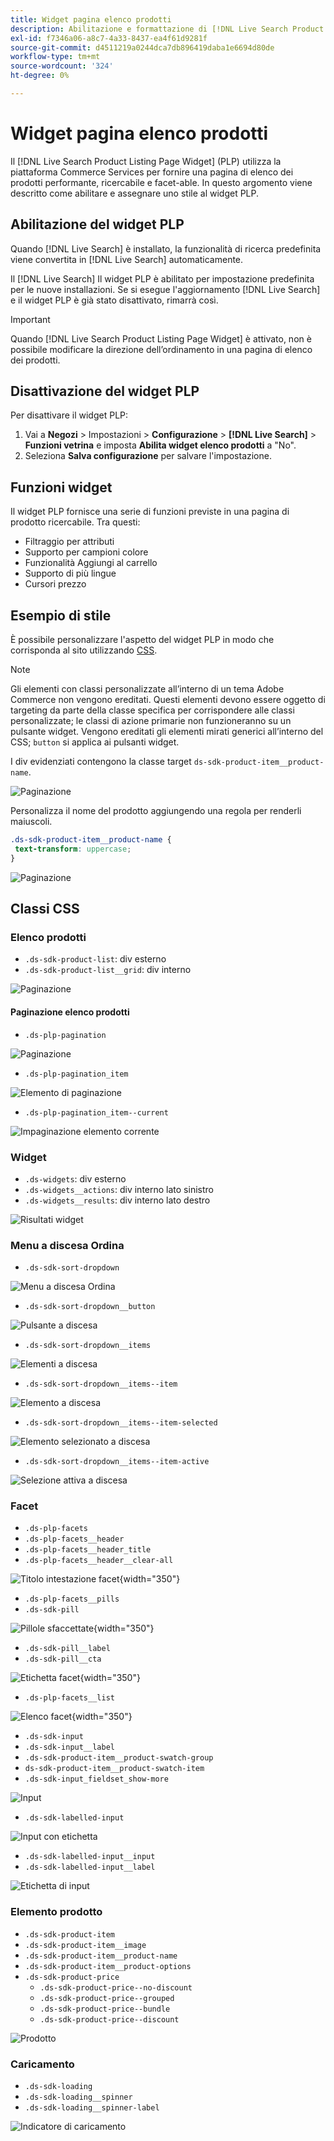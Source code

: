 ```yaml
---
title: Widget pagina elenco prodotti
description: Abilitazione e formattazione di [!DNL Live Search Product Listing Page Widget]
exl-id: f7346a06-a8c7-4a33-8437-ea4f61d9281f
source-git-commit: d4511219a0244dca7db896419daba1e6694d80de
workflow-type: tm+mt
source-wordcount: '324'
ht-degree: 0%

---
```


# Widget pagina elenco prodotti

Il [!DNL Live Search Product Listing Page Widget] (PLP) utilizza la piattaforma Commerce Services per fornire una pagina di elenco dei prodotti performante, ricercabile e facet-able. In questo argomento viene descritto come abilitare e assegnare uno stile al widget PLP.

## Abilitazione del widget PLP

Quando [!DNL Live Search] è installato, la funzionalità di ricerca predefinita viene convertita in [!DNL Live Search] automaticamente.

Il [!DNL Live Search] Il widget PLP è abilitato per impostazione predefinita per le nuove installazioni. Se si esegue l&#39;aggiornamento [!DNL Live Search] e il widget PLP è già stato disattivato, rimarrà così.

>[!IMPORTANT]
>
>Quando [!DNL Live Search Product Listing Page Widget] è attivato, non è possibile modificare la direzione dell’ordinamento in una pagina di elenco dei prodotti.

## Disattivazione del widget PLP

Per disattivare il widget PLP:

1. Vai a **Negozi** > Impostazioni > **Configurazione** > **[!DNL Live Search]** > **Funzioni vetrina** e imposta **Abilita widget elenco prodotti** a &quot;No&quot;.
1. Seleziona **Salva configurazione** per salvare l&#39;impostazione.

## Funzioni widget

Il widget PLP fornisce una serie di funzioni previste in una pagina di prodotto ricercabile. Tra questi:

* Filtraggio per attributi
* Supporto per campioni colore
* Funzionalità Aggiungi al carrello
* Supporto di più lingue
* Cursori prezzo

## Esempio di stile

È possibile personalizzare l&#39;aspetto del widget PLP in modo che corrisponda al sito utilizzando [CSS](https://developer.adobe.com/commerce/frontend-core/guide/css/).

>[!NOTE]
>
>Gli elementi con classi personalizzate all’interno di un tema Adobe Commerce non vengono ereditati. Questi elementi devono essere oggetto di targeting da parte della classe specifica per corrispondere alle classi personalizzate; le classi di azione primarie non funzioneranno su un pulsante widget.
>Vengono ereditati gli elementi mirati generici all’interno del CSS; `button` si applica ai pulsanti widget.

I div evidenziati contengono la classe target `ds-sdk-product-item__product-name`.

![Paginazione](assets/plp-css-example.png)

Personalizza il nome del prodotto aggiungendo una regola per renderli maiuscoli.

```css
.ds-sdk-product-item__product-name {
 text-transform: uppercase;
}
```

![Paginazione](assets/plp-css-example-after.png)

## Classi CSS

### Elenco prodotti

* `.ds-sdk-product-list`: div esterno
* `.ds-sdk-product-list__grid`: div interno

![Paginazione](assets/plp-css-product-list.png)

#### Paginazione elenco prodotti

* `.ds-plp-pagination`

![Paginazione](assets/plp-css-pagination.png)

* `.ds-plp-pagination_item`

![Elemento di paginazione](assets/plp-css-pagination-item.png)

* `.ds-plp-pagination_item--current`

![Impaginazione elemento corrente](assets/plp-css-pagination-item-current.png)

### Widget

* `.ds-widgets`: div esterno
* `.ds-widgets__actions`: div interno lato sinistro
* `.ds-widgets__results`: div interno lato destro

![Risultati widget](assets/plp-css-widgets.png)

### Menu a discesa Ordina

* `.ds-sdk-sort-dropdown`

![Menu a discesa Ordina](assets/plp-css-dropdown.png)

* `.ds-sdk-sort-dropdown__button`

![Pulsante a discesa](assets/plp-css-dropdown-button.png)

* `.ds-sdk-sort-dropdown__items`

![Elementi a discesa](assets/plp-css-dropdown-items.png)

* `.ds-sdk-sort-dropdown__items--item`

![Elemento a discesa](assets/plp-css-dropdown-item.png)

* `.ds-sdk-sort-dropdown__items--item-selected`

![Elemento selezionato a discesa](assets/plp-css-dropdown-selected.png)

* `.ds-sdk-sort-dropdown__items--item-active`

![Selezione attiva a discesa](assets/plp-css-dropdown-active.png)

### Facet

* `.ds-plp-facets`
* `.ds-plp-facets__header`
* `.ds-plp-facets__header_title`
* `.ds-plp-facets__header__clear-all`

![Titolo intestazione facet](assets/plp-css-facets-title-clear.png){width="350"}

* `.ds-plp-facets__pills`
* `.ds-sdk-pill`

![Pillole sfaccettate](assets/plp-css-facets-pill.png){width="350"}

* `.ds-sdk-pill__label`
* `.ds-sdk-pill__cta`

![Etichetta facet](assets/plp-css-pill-label-cta.png){width="350"}

* `.ds-plp-facets__list`

![Elenco facet](assets/plp-css-facets-list.png){width="350"}

* `.ds-sdk-input`
* `.ds-sdk-input__label`
* `.ds-sdk-product-item__product-swatch-group`
* `ds-sdk-product-item__product-swatch-item`
* `.ds-sdk-input_fieldset_show-more`

![Input](assets/plp-css-sdk-input.png)

* `.ds-sdk-labelled-input`

![Input con etichetta](assets/plp-css-labelled-input.png)

* `.ds-sdk-labelled-input__input`
* `.ds-sdk-labelled-input__label`

![Etichetta di input](assets/plp-css-labelled-input-label.png)

### Elemento prodotto

* `.ds-sdk-product-item`
* `.ds-sdk-product-item__image`
* `.ds-sdk-product-item__product-name`
* `.ds-sdk-product-item__product-options`
* `.ds-sdk-product-price`
   * `.ds-sdk-product-price--no-discount`
   * `.ds-sdk-product-price--grouped`
   * `.ds-sdk-product-price--bundle`
   * `.ds-sdk-product-price--discount`

![Prodotto](assets/plp-css-product.png)

### Caricamento

* `.ds-sdk-loading`
* `.ds-sdk-loading__spinner`
* `.ds-sdk-loading__spinner-label`

![Indicatore di caricamento](assets/plp-css-loading.png)
